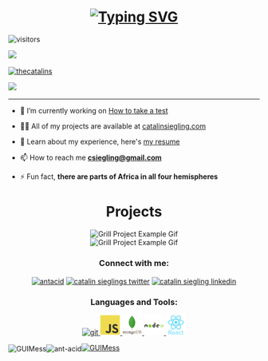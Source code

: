 <h1 align="center"><a href="https://git.io/typing-svg"><img src="https://readme-typing-svg.herokuapp.com?font=Fira+Code&pause=1000&width=435&lines=I'm+Catalin+Siegling;A+Full-Stack+Engineer+from+Kansas" alt="Typing SVG" /></a></h1>

![visitors](https://visitor-badge.glitch.me/badge?page_id=ant-acid.readme&left_color=black&right_color=blue)

<p>
  <a href="https://www.codewars.com/users/Ant-Acid" rel="nofollow"><img src="https://www.codewars.com/users/Ant-Acid/badges/micro" style="max-width: 100%;"></a>

 <a href="https://twitter.com/the_cguy" target="blank"><img src="https://img.shields.io/twitter/follow/the_cguy?logo=twitter&style=for-the-badge" alt="thecatalins" /></a> </p>

[<img src="https://img.shields.io/badge/linkedin-%230077B5.svg?&style=for-the-badge&logo=linkedin&logoColor=white" />](https://www.linkedin.com/in/catalin-siegling/)


-------------------------------------------------------------------------------------------
- 🔭 I’m currently working on [How to take a test](https://github.com/bob-fornal/how-to-take-a-test)

- 👨‍💻 All of my projects are available at [catalinsiegling.com](catalinsiegling.com)

- 📄 Learn about my experience, here's [my resume](https://github.com/GUIMess/resume)

- 📫 How to reach me **csiegling@gmail.com**

- ⚡ Fun fact, **there are parts of Africa in all four hemispheres**


 <h1 align="center">Projects</h1>

<div align="center"><img src="grillGif.gif" alt="Grill Project Example Gif" height="400"/></div>

<div align="center"><img src="https://user-images.githubusercontent.com/1313712/176764895-f6749e85-042e-4fe5-85db-349a87e001b8.gif" alt="Grill Project Example Gif" height="400"/></div>

<h3 align="center">Connect with me:</h3>
<p align="center">
<a href="https://dev.to/antacid" target="blank"><img align="center" src="https://raw.githubusercontent.com/rahuldkjain/github-profile-readme-generator/master/src/images/icons/Social/devto.svg" alt="antacid" height="30" width="40" /></a>
  <a href="https://twitter.com/the_cguy" target="blank"><img align="center" src="https://i.imgur.com/s9n8Ta7.gif" alt="catalin sieglings twitter" height="47" width="47" /></a>
<a href="https://www.linkedin.com/in/catalin-siegling/" target="blank"><img align="center" src="https://i.imgur.com/vaCEbOT.gif" alt="catalin siegling linkedin" height="47" width="47" /></a>
  

<h3 align="center">Languages and Tools:</h3>
<p align="center"> <a href="https://git-scm.com/" target="_blank" rel="noreferrer"> <img src="https://www.vectorlogo.zone/logos/git-scm/git-scm-icon.svg" alt="git" width="40" height="40"/> </a> <a href="https://developer.mozilla.org/en-US/docs/Web/JavaScript" target="_blank" rel="noreferrer"> <img src="https://raw.githubusercontent.com/devicons/devicon/master/icons/javascript/javascript-original.svg" alt="javascript" width="40" height="40"/> </a> <a href="https://www.mongodb.com/" target="_blank" rel="noreferrer"> <img src="https://raw.githubusercontent.com/devicons/devicon/master/icons/mongodb/mongodb-original-wordmark.svg" alt="mongodb" width="40" height="40"/> </a> <a href="https://nodejs.org" target="_blank" rel="noreferrer"> <img src="https://raw.githubusercontent.com/devicons/devicon/master/icons/nodejs/nodejs-original-wordmark.svg" alt="nodejs" width="40" height="40"/> </a> <a href="https://reactjs.org/" target="_blank" rel="noreferrer"> <img src="https://raw.githubusercontent.com/devicons/devicon/master/icons/react/react-original-wordmark.svg" alt="react" width="40" height="40"/> </a> </p>

<p><img align="center" src="https://github-readme-stats.vercel.app/api/top-langs?username=GUIMess&show_icons=true&locale=en&layout=compact" alt="GUIMess" /><img align="center" src="https://github-readme-stats.vercel.app/api?username=GUIMess&show_icons=true&locale=en" alt="ant-acid" /><a href="https://github.com/ryo-ma/github-profile-trophy"><img src="https://github-profile-trophy.vercel.app/?username=GUIMess" alt="GUIMess" /></p>

<p align="center"> </a> </p>
